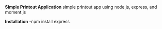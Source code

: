**Simple Printout Application**
simple printout app using node js, express, and moment.js

**Installation**
-npm install express
